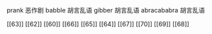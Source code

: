 




prank 恶作剧
babble 胡言乱语
gibber 胡言乱语
abracababra 胡言乱语

[[63]]
[[62]]
[[60]]
[[66]]
[[65]]
[[64]]
[[67]]
[[70]]
[[69]]
[[68]]